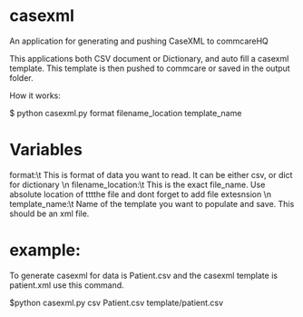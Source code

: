 casexml
=======
An application for generating and pushing CaseXML to commcareHQ

This applications both CSV document or Dictionary, and auto fill a casexml template.
This template is then pushed to commcare or saved in the output folder.

How it works:

$ python casexml.py format filename_location template_name

Variables
==========
format:\t This is  format of data you want to read. It can be either csv, or dict for dictionary \n
filename_location:\t This is the exact file_name. Use absolute location of tttthe file and dont forget to add file extesnsion \n
template_name:\t Name of the template you want to populate and save. This should be an xml file.

example:
========
To generate casexml for data is Patient.csv and the casexml template is patient.xml use this command.

$python casexml.py csv Patient.csv template/patient.csv

